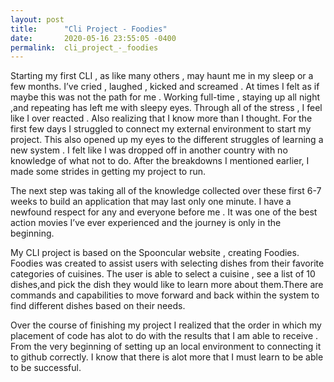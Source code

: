 ```yaml
---
layout: post
title:      "Cli Project - Foodies"
date:       2020-05-16 23:55:05 -0400
permalink:  cli_project_-_foodies
---
```



Starting my first CLI , as like many others , may haunt me in my sleep or a few months. I’ve cried , laughed , kicked and screamed . At times I felt as if maybe this was not the path for me . Working full-time , staying up all night ,and repeating has left me with sleepy eyes. Through all of the stress , I feel like I over reacted . Also realizing that I know more than I thought. For the first few days I struggled to connect my external environment to start my project. This also opened up my eyes to the different struggles of learning a new system . I felt like I was dropped off in another country with no knowledge of what not to do. After the breakdowns I mentioned earlier, I made some strides in getting my project  to run.

The next step was taking all of the knowledge collected over these first 6-7 weeks to build an application that may last only one  minute. I have a newfound respect for any and everyone  before me . It was one of the best action movies I’ve ever experienced and the journey is only in the beginning.


My CLI project is based on the  Spooncular website  , creating Foodies. Foodies was created to assist users with selecting dishes from their favorite categories of cuisines. The user is able to select a cuisine , see a list of 10 dishes,and pick the dish they would like to learn more about them.There are commands and capabilities to move forward and back within the system to find different dishes based on their needs.



Over the course of finishing my project I realized that the order in which my placement of code has alot to do with the results that I am able to receive . From the very beginning of setting up an local environment to connecting it to github correctly. I know that there is alot more that I must learn to be able to be successful.  


